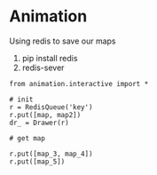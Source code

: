 # Animation

Using redis to save our maps
1. pip install redis
2. redis-sever

```
from animation.interactive import *

# init
r = RedisQueue('key')
r.put([map, map2])
dr_ = Drawer(r)

# get map

r.put([map_3, map_4])
r.put([map_5])

```
